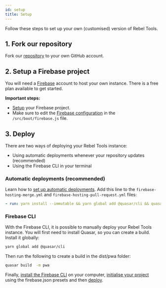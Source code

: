 ```yaml
---
id: setup
title: Setup
---
```


Follow these steps to set up your own (customised) version of Rebel Tools.

## 1. Fork our repository
Fork our [repository](https://github.com/activisthandbook/rebeltools) to your own GitHub account.

## 2. Setup a Firebase project
You will need a [Firebase](firebase.google.com) account to host your own instance. There is a free plan available to get started.

**Important steps:**
- [Setup](https://firebase.google.com/docs/web/setup) your Firebase project.
- Make sure to edit the [Firebase configuration](https://firebase.google.com/docs/web/learn-more#config-object) in the `/src/boot/firebase.js` file.

## 3. Deploy
There are two ways of deploying your Rebel Tools instance:
- Using automatic deployments whenever your repository updates (recommended)
- Using the Firebase CLI in your terminal

### Automatic deployments (recommended)

Learn how to [set up automatic deployments](https://firebase.google.com/docs/hosting/github-integration). Add this line to the `firebase-hosting-merge.yml` and `firebase-hosting-pull-request.yml` files:
```yml
- run: yarn install --immutable && yarn global add @quasar/cli && quasar build  -m pwa
```

### Firebase CLI
With the Firebase CLI, it is possible to manually deploy your Rebel Tools instance. You will first need to install Quasar, so you can create a build. Install it globally:
```bash
yarn global add @quasar/cli
```
Then run the following to create a build in the dist/pwa folder:
 ```bash
 quasar build  -m pwa
 ```
Finally, [install the Firebase CLI](https://firebase.google.com/docs/cli) on your computer, [initialise your project](https://firebase.google.com/docs/cli#initialize_a_firebase_project) using the firebase.json presets and then [deploy](https://firebase.google.com/docs/cli#deployment).
